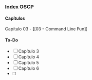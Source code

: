 ### Index OSCP

#### Capítulos

Capítulo 03 - [[03 - Command Line Fun]]


#### To-Do
- [ ] Capítulo 3
- [ ] Capítulo 4
- [ ] Capítulo 5
- [ ] Capítulo 6
- [ ] 
